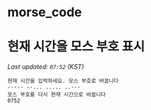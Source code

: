 # morse_code
# 현재 시간을 모스 부호 표시
<!-- MORSE_TIME_START -->
_Last updated: `07:52` (KST)_

```
현재 시간을 입력하세요. 모스 부호로 바꿉니다
----- --... ..... ..---
모스 부호를 다시 현재 시간으로 바꿉니다
0752
```
<!-- MORSE_TIME_END -->
